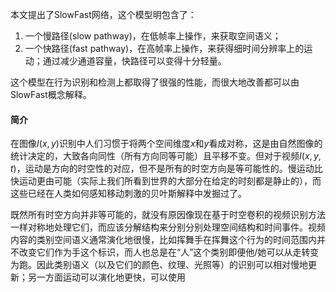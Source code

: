 本文提出了SlowFast网络，这个模型明包含了：

1. 一个慢路径(slow pathway)，在低帧率上操作，来获取空间语义；
2. 一个快路径(fast pathway)，在高帧率上操作，来获得细时间分辨率上的运动；通过减少通道容量，快路径可以变得十分轻量。

这个模型在行为识别和检测上都取得了很强的性能，而很大地改善都可以由SlowFast概念解释。



#### 简介

在图像$I(x,y)$识别中人们习惯于将两个空间维度$x$和$y$看成对称，这是由自然图像的统计决定的，大致各向同性（所有方向同等可能）且平移不变。但对于视频$I(x, y, t)$，运动是方向的时空性的对应，但不是所有的时空方向是等可能性的。慢运动比快运动更由可能（实际上我们所看到世界的大部分在给定的时刻都是静止的），而这些已经在人类如何感知移动刺激的贝叶斯解释中发掘过了。

既然所有时空方向并非等可能的，就没有原因像现在基于时空卷积的视频识别方法一样对称地处理它们，而应该分解结构来分别分别处理空间结构和时间事件。视频内容的类别空间语义通常演化地很慢，比如挥舞手在挥舞这个行为的时间范围内并不改变它们作为手这个标识，而人也总是在“人”这个类别即便他/她可以从走转变为跑。因此类别语义（以及它们的颜色、纹理、光照等）的识别可以相对慢地更新；另一方面运动可以演化地更快，可以使用